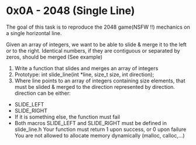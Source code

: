 # 0x0A - 2048 (Single Line)

The goal of this task is to reproduce the 2048 game(NSFW !!) mechanics on a single horizontal line.

Given an array of integers, we want to be able to slide & merge it to the left or to the right. Identical numbers, if they are contiguous or separated by zeros, should be merged (See example)

1. Write a function that slides and merges an array of integers
2. Prototype: int slide_line(int *line, size_t size, int direction);
3. Where line points to an array of integers containing size elements, that must be slided & merged to the direction represented by direction. direction can be either:
* SLIDE_LEFT
* SLIDE_RIGHT
* If it is something else, the function must fail
* Both macros SLIDE_LEFT and SLIDE_RIGHT must be defined in slide_line.h
Your function must return 1 upon success, or 0 upon failure
You are not allowed to allocate memory dynamically (malloc, calloc,...)